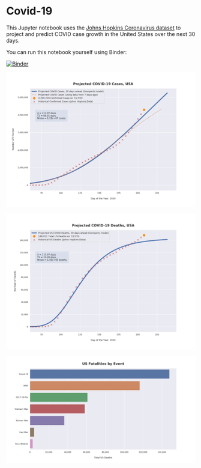 # Covid-19

This Jupyter notebook uses the [Johns Hopkins Coronavirus dataset](https://github.com/CSSEGISandData/COVID-19/blob/master/README.md) to project and predict COVID case growth in the United States over the next 30 days.

You can run this notebook yourself using Binder:

[![Binder](https://mybinder.org/badge_logo.svg)](https://mybinder.org/v2/gh/bws428/covid-19/master?filepath=covid-projections.nbconvert.ipynb)

![Projected Cases plot](https://raw.githubusercontent.com/bws428/covid-19/master/charts/covid-7.27.20.png)

![Projected Deaths plot](https://raw.githubusercontent.com/bws428/covid-19/master/charts/covid-deaths-7.27.20.png)

![Casualties plot](https://raw.githubusercontent.com/bws428/covid-19/master/charts/casualties.png)

